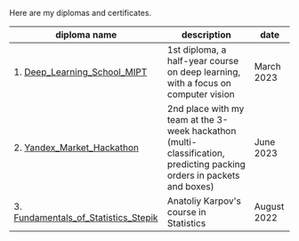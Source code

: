 Here are my diplomas and certificates.

|diploma name|description|date|
|-|--------|---|
|1. [Deep_Learning_School_MIPT](https://github.com/Aalfaa/portfolio/blob/main/Diplomas_and_certificates/Deep_Learning_School_MIPT.pdf)|1st diploma, a half-year course on deep learning, with a focus on computer vision|March 2023|
|2. [Yandex_Market_Hackathon](https://github.com/Aalfaa/portfolio/blob/main/Diplomas_and_certificates/Yandex_Market_Hackathon.pdf)|2nd place with my team at the 3-week hackathon (multi-classification, predicting packing orders in packets and boxes)|June 2023|
|3. [Fundamentals_of_Statistics_Stepik](https://github.com/Aalfaa/portfolio/blob/main/Diplomas_and_certificates/Fundamentals_of_Statistics_Stepik.pdf)|Anatoliy Karpov's course in Statistics|August 2022|
